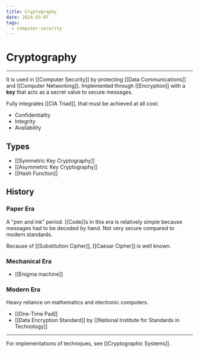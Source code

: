 ```yaml
---
title: Cryptography
date: 2024-03-07
tags:
  - computer-security
---
```


# Cryptography

---

It is used in [[Computer Security]] by protecting [[Data Communications]] and [[Computer Networking]].
Implemented through [[Encryption]] with a **key** that acts as a secret value to secure messages.

Fully integrates [[CIA Triad]], that must be achieved at all cost:

- Confidentiality
- Integrity
- Availability

## Types

- [[Symmetric Key Cryptography]]
- [[Asymmetric Key Cryptography]]
- [[Hash Function]]

## History

### Paper Era

A "pen and ink" period.
[[Code]]s in this era is relatively simple because messages had to be decoded by hand.
Not very secure compared to modern standards.

Because of [[Substitution Cipher]],  [[Caesar Cipher]] is well known.

### Mechanical Era

- [[Enigma machine]]

### Modern Era

Heavy reliance on mathematics and electronic computers.

- [[One-Time Pad]]
- [[Data Encryption Standard]] by [[National Institute for Standards in Technology]]

---

For implementations of techniques, see [[Cryptographic Systems]].